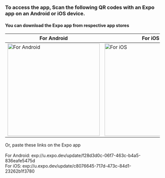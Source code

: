 <h3>To access the app, Scan the following QR codes with an Expo app on an Android or iOS device. <h4> You can download the Expo app from respective app stores</h4></h3> 

| For Android | For iOS |
|-------------|---------|
| <a href="URL_FOR_ANDROID"><img src="https://qr.expo.dev/eas-update?updateId=f28d3d0c-06f7-463c-b4a5-836eafe5475d&appScheme=exp&host=u.expo.dev" alt="For Android" width="300"></a> | <a href="URL_FOR_IOS"><img src="https://qr.expo.dev/eas-update?updateId=c8076645-717d-473c-84d1-23262b1f3780&appScheme=exp&host=u.expo.dev" alt="For iOS" width="300"></a> |

Or, paste these links on the Expo app
<br><br>
For Android: exp://u.expo.dev/update/f28d3d0c-06f7-463c-b4a5-836eafe5475d
<br>
For iOS: exp://u.expo.dev/update/c8076645-717d-473c-84d1-23262b1f3780

